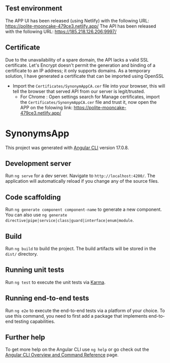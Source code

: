 ## Test environment
The APP UI has been released (using Netlify) with the following URL: https://polite-mooncake-479ce3.netlify.app/
The API has been released with the following URL: https://185.218.126.206:9997/ 

## Certificate

Due to the unavailability of a spare domain, the API lacks a valid SSL certificate. Let's Encrypt doesn't permit the generation and binding of a certificate to an IP address; it only supports domains. 
As a temporary solution, I have generated a certificate that can be imported using OpenSSL

- Import the `Certificates/SynonymAppCA.cer` file into your browser, this will tell the browser that served API from our server is legit/trusted.
  - For Chrome : Open settings search for Manage certificates, import the `Certificates/SynonymAppCA.cer` file and trust it, now open the APP on the folowing link: https://polite-mooncake-479ce3.netlify.app/


# SynonymsApp

This project was generated with [Angular CLI](https://github.com/angular/angular-cli) version 17.0.8.

## Development server

Run `ng serve` for a dev server. Navigate to `http://localhost:4200/`. The application will automatically reload if you change any of the source files.

## Code scaffolding

Run `ng generate component component-name` to generate a new component. You can also use `ng generate directive|pipe|service|class|guard|interface|enum|module`.

## Build

Run `ng build` to build the project. The build artifacts will be stored in the `dist/` directory.

## Running unit tests

Run `ng test` to execute the unit tests via [Karma](https://karma-runner.github.io).

## Running end-to-end tests

Run `ng e2e` to execute the end-to-end tests via a platform of your choice. To use this command, you need to first add a package that implements end-to-end testing capabilities.

## Further help

To get more help on the Angular CLI use `ng help` or go check out the [Angular CLI Overview and Command Reference](https://angular.io/cli) page.
